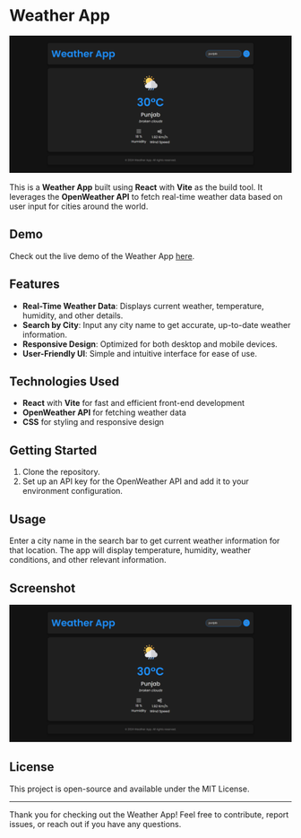 # Weather App

![Weather App Screenshot](github/wa.png)

This is a **Weather App** built using **React** with **Vite** as the build tool. It leverages the **OpenWeather API** to fetch real-time weather data based on user input for cities around the world.

## Demo

Check out the live demo of the Weather App [here](https://weather-app-pw35.onrender.com/).

## Features

- **Real-Time Weather Data**: Displays current weather, temperature, humidity, and other details.
- **Search by City**: Input any city name to get accurate, up-to-date weather information.
- **Responsive Design**: Optimized for both desktop and mobile devices.
- **User-Friendly UI**: Simple and intuitive interface for ease of use.

## Technologies Used

- **React** with **Vite** for fast and efficient front-end development
- **OpenWeather API** for fetching weather data
- **CSS** for styling and responsive design

## Getting Started

1. Clone the repository.
2. Set up an API key for the OpenWeather API and add it to your environment configuration.

## Usage

Enter a city name in the search bar to get current weather information for that location. The app will display temperature, humidity, weather conditions, and other relevant information.

## Screenshot

![App Screenshot](github/wa.png)

## License

This project is open-source and available under the MIT License.

---

Thank you for checking out the Weather App! Feel free to contribute, report issues, or reach out if you have any questions.
